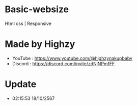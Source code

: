 # Basic-websize
Html css | Responsive

# Made by Highzy
- YouTube : https://www.youtube.com/@highzynakupbaby
- Discord : https://discord.com/invite/zdNjNPmfFF

# Update
- 02:15:53 18/10/2567

